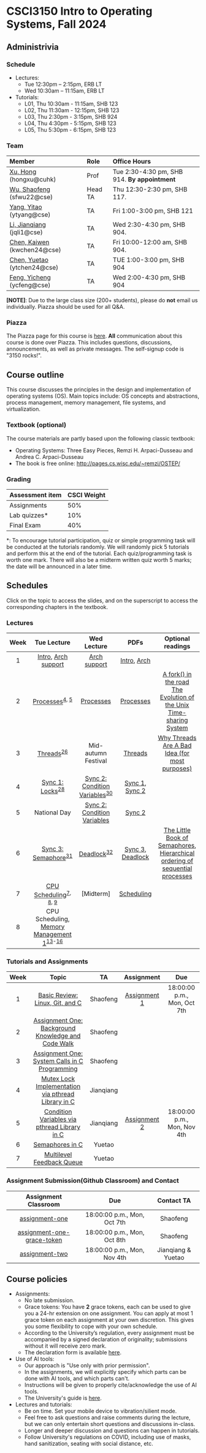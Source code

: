 # CSCI3150 Intro to Operating Systems, Fall 2024

## Administrivia

### Schedule
- Lectures: 
  * Tue 12:30pm – 2:15pm, ERB LT
  * Wed 10:30am – 11:15am, ERB LT 
- Tutorials:
  * L01, Thu 10:30am - 11:15am, SHB 123 
  * L02, Thu 11:30am - 12:15pm, SHB 123
  * L03, Thu 2:30pm - 3:15pm, SHB 924
  * L04, Thu 4:30pm - 5:15pm, SHB 123
  * L05, Thu 5:30pm - 6:15pm, SHB 123

### Team
| Member | Role | Office Hours |
| :---------------- | :--- | :----------- |
| [Xu, Hong](https://henryhxu.github.io/) (hongxu@cuhk) | Prof | Tue 2:30-4:30 pm, SHB 914. **By appointment** |
| [Wu, Shaofeng](TA_pics/shaofeng.jpg) (sfwu22@cse) | Head TA | Thu 12:30-2:30 pm, SHB 117. |
| [Yang, Yitao](TA_pics/yitao.jpg) (ytyang@cse) | TA | Fri 1:00-3:00 pm, SHB 121 |
| [Li, Jianqiang](TA_pics/jianqiang.jpg) (jqli1@cse) | TA | Wed 2:30-4:30 pm, SHB 904. |
| [Chen, Kaiwen](TA_pics/kaiwen.jpg) (kwchen24@cse) | TA | Fri 10:00-12:00 am, SHB 904. |
| [Chen, Yuetao](TA_pics/yuetao.jpg) (ytchen24@cse) | TA | TUE 1:00-3:00 pm, SHB 904 |
| [Feng, Yicheng](TA_pics/yicheng.jpg) (ycfeng@cse) | TA | Wed 2:00-4:30 pm, SHB 904 |

**[NOTE]**: Due to the large class size (200+ students), please do **not** email us individually. Piazza should be used for all Q&A.

### Piazza
The Piazza page for this course is [here](https://piazza.com/cuhk.edu.hk/fall2024/csci3150).
**All** communication about this course is done over Piazza. This includes questions, discussions, announcements, as well as private messages. 
The self-signup code is "3150 rocks!".

## Course outline

This course discusses the principles in the design and implementation of operating systems (OS). Main topics include: OS concepts and abstractions, process management, memory management, file systems, and virtualization.

### Textbook (optional)
The course materials are partly based upon the following classic textbook:
- Operating Systems: Three Easy Pieces, Remzi H. Arpaci-Dusseau and Andrea C. Arpaci-Dusseau
- The book is free online: http://pages.cs.wisc.edu/~remzi/OSTEP/ 

### Grading
| Assessment item | CSCI Weight 
| :---------------- | :--- | 
| Assignments | 50% | 
| Lab quizzes* | 10% |
| Final Exam | 40% | 

\*: To encourage tutorial participation, quiz or simple programming task will be conducted at the tutorials randomly. We will randomly pick 5 tutorials and perform this at the end of the tutorial. Each quiz/programming task is worth one mark. There will also be a midterm written quiz worth 5 marks; the date will be announced in a later time.

## Schedules
Click on the topic to access the slides, and on the superscript to access the corresponding chapters in the textbook.

### Lectures

| Week | Tue Lecture | Wed Lecture | PDFs | Optional readings |
| :-----------: | :-----------------: |  :------------: | :------------: | :------------: |
| 1 | [Intro](lectures/lec1_intro.pptx), [Arch support](lectures/lec2_arch.pptx) | [Arch support](lectures/lec2_arch.pptx) | [Intro](lectures/lec1_intro.pdf), [Arch](lectures/lec2_arch.pdf)
| 2 | [Processes](lectures/lec3_processes.pptx)<sup>[4](https://pages.cs.wisc.edu/~remzi/OSTEP/cpu-intro.pdf), [5](https://pages.cs.wisc.edu/~remzi/OSTEP/cpu-api.pdf)</sup> | [Processes](lectures/lec3_processes.pptx) | [Processes](lectures/lec3_processes.pdf) | [A fork() in the road](https://www.microsoft.com/en-us/research/uploads/prod/2019/04/fork-hotos19.pdf) <br />[The Evolution of the Unix Time-sharing System](https://www.bell-labs.com/usr/dmr/www/hist.html)
| 3 | [Threads](lectures/lec4_threads.pptx)<sup>[26](https://pages.cs.wisc.edu/~remzi/OSTEP/threads-intro.pdf)</sup> | Mid-autumn Festival | [Threads](lectures/lec4_threads.pdf) | [Why Threads Are A Bad Idea (for most purposes)](https://web.stanford.edu/~ouster/cgi-bin/papers/threads.pdf)
| 4 | [Sync 1: Locks](lectures/lec5_sync.pptx)<sup>[28](https://pages.cs.wisc.edu/~remzi/OSTEP/threads-locks.pdf)</sup> | [Sync 2: Condition Variables](lectures/lec6_cv.pptx)<sup>[30](https://pages.cs.wisc.edu/~remzi/OSTEP/threads-cv.pdf)</sup> | [Sync 1](lectures/lec5_sync.pdf), <br />[Sync 2](lectures/lec6_cv.pdf)|
| 5 | National Day | [Sync 2: Condition Variables](lectures/lec6_cv.pptx) | [Sync 2](lectures/lec6_cv.pdf)
| 6 | [Sync 3: Semaphore](lectures/lec7_sema.pptx)<sup>[31](https://pages.cs.wisc.edu/~remzi/OSTEP/threads-sema.pdf)</sup> | [Deadlock](lectures/lec8_deadlock.pptx)<sup>[32](https://pages.cs.wisc.edu/~remzi/Classes/537/Fall2021/Book/threads-bugs.pdf)</sup> | [Sync 3](lectures/lec7_sema.pdf), [Deadlock](lectures/lec8_deadlock.pdf) | [The Little Book of Semaphores](https://greenteapress.com/wp/semaphores/), <br />[Hierarchical ordering of sequential processes](https://www.cs.utexas.edu/users/EWD/ewd03xx/EWD310.PDF)
| 7 | [CPU <br />Scheduling](lectures/lec9_sched.pptx)<sup>[7](https://pages.cs.wisc.edu/~remzi/OSTEP/cpu-sched.pdf), [8](https://pages.cs.wisc.edu/~remzi/OSTEP/cpu-sched-mlfq.pdf), [9](https://pages.cs.wisc.edu/~remzi/OSTEP/cpu-sched-lottery.pdf)</sup> | [Midterm] | [Scheduling](lectures/lec9_sched.pdf)
| 8 | CPU Scheduling, <br />[Memory Management 1](lectures/lec10_mem.pptx)<sup>[13](https://pages.cs.wisc.edu/~remzi/OSTEP/vm-intro.pdf)-[16](https://pages.cs.wisc.edu/~remzi/OSTEP/vm-segmentation.pdf)</sup> | 


### Tutorials and Assignments

| Week | Topic | TA | Assignment | Due |
| :---: | :------------------: | :-----: | :-------------: | :-------------: |
| 1 | [Basic Review: Linux, Git, and C](tutorial/T01/tut01.pptx) |  Shaofeng | [Assignment 1](https://classroom.github.com/a/rrprBsu4) | 18:00:00 p.m., Mon, Oct 7th |
| 2 | [Assignment One: Background Knowledge and Code Walk](tutorial/T02/tut02.pptx) |  Shaofeng |  |  |
| 3 | [Assignment One: System Calls in C Programming ](tutorial/T03/tut03.pptx) |  Shaofeng |  |  |
| 4 | [Mutex Lock Implementation via pthread Library in C](tutorial/T04/tut04.pptx) |  Jianqiang |  |  |
| 5 | [Condition Variables via pthread Library in C](tutorial/T05/tut05.pptx) |  Jianqiang | [Assignment 2](https://classroom.github.com/a/ECgb6vfZ) | 18:00:00 p.m., Mon, Nov 4th |
| 6 | [Semaphores in C](tutorial/T06/tut06.pptx) |  Yuetao |  |  |
| 7 | [Multilevel Feedback Queue](tutorial/T07/tut07.pptx) |  Yuetao |  |  |


### Assignment Submission(Github Classroom) and Contact
| Assignment Classroom | Due | Contact TA |
| :-------------: | :-------------: | :-----: |
| [assignment-one](https://classroom.github.com/a/rrprBsu4) | 18:00:00 p.m., Mon, Oct 7th | Shaofeng |
| [assignment-one-grace-token](https://classroom.github.com/a/De3qyMyL) | 18:00:00 p.m., Mon, Oct 8th | Shaofeng |
| [assignment-two](https://classroom.github.com/a/ECgb6vfZ) | 18:00:00 p.m., Mon, Nov 4th | Jianqiang & Yuetao |

## Course policies
- Assignments: 
  * No late submission.
  * Grace tokens: You have **2** grace tokens, each can be used to give you a 24-hr extension on one assignment. You can apply at most 1 grace token on each assignment at your own discretion. This gives you some flexibility to cope with your own schedule.
  * According to the University’s regulation, every assignment must be accompanied by a signed declaration of originality; submissions without it will receive zero mark.
  * The declaration form is available [here](https://www.cuhk.edu.hk/policy/academichonesty/Eng_htm_files_(2013-14)/declaration_en.doc).
- Use of AI tools:
  * Our approach is "Use only with prior permission".
  * In the assignments, we will explicitly specify which parts can be done with AI tools, and which parts can't.
  * Instructions will be given to properly cite/acknowledge the use of AI tools.
  * The University's guide is [here](https://www.aqs.cuhk.edu.hk/documents/A-guide-for-students_use-of-AI-tools.pdf).
- Lectures and tutorials:
  * Be on time. Set your mobile device to vibration/silient mode.
  * Feel free to ask questions and raise comments during the lecture, but we can only entertain short questions and discussions in-class.
  * Longer and deeper discussion and questions can happen in tutorials.
  * Follow University's regulations on COVID, including use of masks, hand sanitization, seating with social distance, etc.
